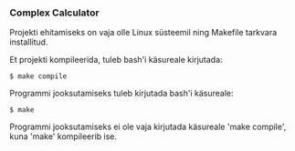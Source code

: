 ### Complex Calculator

Projekti ehitamiseks on vaja olle Linux süsteemil ning Makefile tarkvara installitud.

Et projekti kompileerida, tuleb bash'i käsureale kirjutada:
```
$ make compile
```

Programmi jooksutamiseks tuleb kirjutada bash'i käsureale:
```
$ make
```
Programmi jooksutamiseks ei ole vaja kirjutada käsureale 'make compile', kuna 'make' kompileerib ise.
